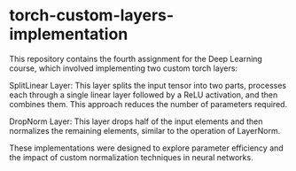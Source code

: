 # torch-custom-layers-implementation
This repository contains the fourth assignment for the Deep Learning course, which involved implementing two custom torch layers:

SplitLinear Layer: This layer splits the input tensor into two parts, processes each through a single linear layer followed by a ReLU activation, and then combines them. This approach reduces the number of parameters required.

DropNorm Layer: This layer drops half of the input elements and then normalizes the remaining elements, similar to the operation of LayerNorm.

These implementations were designed to explore parameter efficiency and the impact of custom normalization techniques in neural networks.

